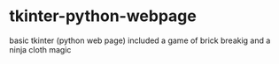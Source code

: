 # tkinter-python-webpage
basic tkinter (python web page) included a game of brick breakig and a ninja cloth magic
